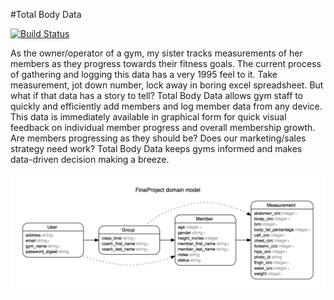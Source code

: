 #Total Body Data

[![Build Status](https://travis-ci.org/sv886/final_project.svg?branch=master)](https://travis-ci.org/sv886/final_project)

As the owner/operator of a gym, my sister tracks measurements of her members as they progress towards their fitness goals. The current process of gathering and logging this data has a very 1995 feel to it. Take measurement, jot down number, lock away in boring excel spreadsheet. But what if that data has a story to tell? Total Body Data allows gym staff to quickly and efficiently add members and log member data from any device. This data is immediately available in graphical form for quick visual feedback on individual member progress and overall membership growth. Are members progressing as they should be? Does our marketing/sales strategy need work? Total Body Data keeps gyms informed and makes data-driven decision making a breeze.

![img](erd.png)
